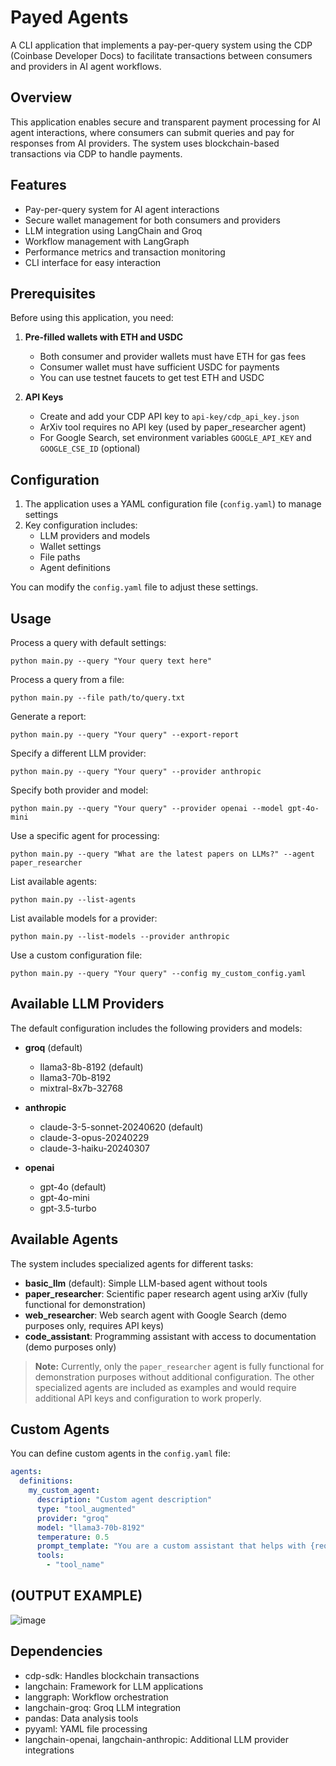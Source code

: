 # Payed Agents

A CLI application that implements a pay-per-query system using the CDP (Coinbase Developer Docs) to facilitate transactions between consumers and providers in AI agent workflows.

## Overview

This application enables secure and transparent payment processing for AI agent interactions, where consumers can submit queries and pay for responses from AI providers. The system uses blockchain-based transactions via CDP to handle payments.

## Features

- Pay-per-query system for AI agent interactions
- Secure wallet management for both consumers and providers
- LLM integration using LangChain and Groq
- Workflow management with LangGraph
- Performance metrics and transaction monitoring
- CLI interface for easy interaction

## Prerequisites

Before using this application, you need:

1. **Pre-filled wallets with ETH and USDC**
   - Both consumer and provider wallets must have ETH for gas fees
   - Consumer wallet must have sufficient USDC for payments
   - You can use testnet faucets to get test ETH and USDC

2. **API Keys**
   - Create and add your CDP API key to `api-key/cdp_api_key.json`
   - ArXiv tool requires no API key (used by paper_researcher agent)
   - For Google Search, set environment variables `GOOGLE_API_KEY` and `GOOGLE_CSE_ID` (optional)

## Configuration

1. The application uses a YAML configuration file (`config.yaml`) to manage settings
2. Key configuration includes:
   - LLM providers and models
   - Wallet settings
   - File paths
   - Agent definitions

You can modify the `config.yaml` file to adjust these settings.

## Usage

Process a query with default settings:
```
python main.py --query "Your query text here"
```

Process a query from a file:
```
python main.py --file path/to/query.txt
```

Generate a report:
```
python main.py --query "Your query" --export-report
```

Specify a different LLM provider:
```
python main.py --query "Your query" --provider anthropic
```

Specify both provider and model:
```
python main.py --query "Your query" --provider openai --model gpt-4o-mini
```

Use a specific agent for processing:
```
python main.py --query "What are the latest papers on LLMs?" --agent paper_researcher
```

List available agents:
```
python main.py --list-agents
```

List available models for a provider:
```
python main.py --list-models --provider anthropic
```

Use a custom configuration file:
```
python main.py --query "Your query" --config my_custom_config.yaml
```

## Available LLM Providers

The default configuration includes the following providers and models:

- **groq** (default)
  - llama3-8b-8192 (default)
  - llama3-70b-8192
  - mixtral-8x7b-32768

- **anthropic**
  - claude-3-5-sonnet-20240620 (default)
  - claude-3-opus-20240229
  - claude-3-haiku-20240307

- **openai**
  - gpt-4o (default)
  - gpt-4o-mini
  - gpt-3.5-turbo

## Available Agents

The system includes specialized agents for different tasks:

- **basic_llm** (default): Simple LLM-based agent without tools
- **paper_researcher**: Scientific paper research agent using arXiv (fully functional for demonstration)
- **web_researcher**: Web search agent with Google Search (demo purposes only, requires API keys)
- **code_assistant**: Programming assistant with access to documentation (demo purposes only)

> **Note:** Currently, only the `paper_researcher` agent is fully functional for demonstration purposes without additional configuration. The other specialized agents are included as examples and would require additional API keys and configuration to work properly.

## Custom Agents

You can define custom agents in the `config.yaml` file:

```yaml
agents:
  definitions:
    my_custom_agent:
      description: "Custom agent description"
      type: "tool_augmented"
      provider: "groq"
      model: "llama3-70b-8192"
      temperature: 0.5
      prompt_template: "You are a custom assistant that helps with {request}."
      tools:
        - "tool_name"
```

## (OUTPUT EXAMPLE)

![image](https://github.com/user-attachments/assets/a769bccb-d364-4d84-9bb5-c42a3b16f9b1)


## Dependencies

- cdp-sdk: Handles blockchain transactions
- langchain: Framework for LLM applications
- langgraph: Workflow orchestration
- langchain-groq: Groq LLM integration
- pandas: Data analysis tools
- pyyaml: YAML file processing
- langchain-openai, langchain-anthropic: Additional LLM provider integrations



